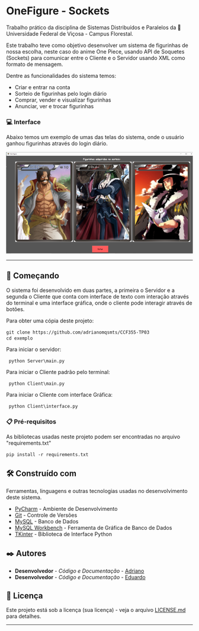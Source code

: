 # OneFigure - Sockets

Trabalho prático da disciplina de Sistemas Distribuídos e Paralelos da 🏫 Universidade Federal de Viçosa - Campus Florestal. 

Este trabalho teve como objetivo desenvolver um sistema de figurinhas de nossa escolha, neste caso do anime One Piece, usando API de Soquetes (Sockets) para comunicar entre o Cliente e o Servidor usando XML como formato de mensagem. 

Dentre as funcionalidades do sistema temos:

- Criar e entrar na conta
- Sorteio de figurinhas pelo login diário
- Comprar, vender e visualizar figurinhas
- Anunciar, ver e trocar figurinhas

### 💻 Interface 

Abaixo temos um exemplo de umas das telas do sistema, onde o usuário ganhou figurinhas através do login diário. 

![](readme/interface.png)


********************************************


## 🚀 Começando

O sistema foi desenvolvido em duas partes, a primeira o Servidor e a segunda o Cliente que conta com interface de texto com interação através do terminal e uma interface gráfica, onde o cliente pode interagir através de botões. 

Para obter uma cópia deste projeto:

```shell
git clone https://github.com/adrianomqsmts/CCF355-TP03
cd exemplo
```

Para iniciar o servidor:

```shell
 python Server\main.py
```

Para iniciar o Cliente padrão pelo terminal:

```shell
 python Client\main.py
```

Para iniciar o Cliente com interface Gráfica:

```shell
 python Client\interface.py
```

### 📋 Pré-requisitos

As bibliotecas usadas neste projeto podem ser encontradas no arquivo "requirements.txt"

```shell
pip install -r requirements.txt 
```

## 🛠️ Construído com

Ferramentas, linguagens e outras tecnologias usadas no desenvolvimento deste sistema.

* [PyCharm](https://www.jetbrains.com/pycharm/) - Ambiente de Desenvolvimento
* [Git](https://git-scm.com/) - Controle de Versões
* [MySQL](https://dev.mysql.com/doc/) - Banco de Dados
* [MySQL Workbench](https://dev.mysql.com/doc/workbench/en/) - Ferramenta de Gráfica de Banco de Dados
* [TKinter](https://docs.python.org/3/library/tkinter.html) - Biblioteca de Interface Python

## ✒️ Autores

* **Desenvolvedor** - *Código e Documentação* - [Adriano](https://github.com/adrianomqsmts)
* **Desenvolvedor** - *Código e Documentação* - [Eduardo](https://github.com/eduardovbe)

## 📄 Licença

Este projeto está sob a licença (sua licença) - veja o arquivo [LICENSE.md](https://github.com/usuario/projeto/licenca) para detalhes.

---
